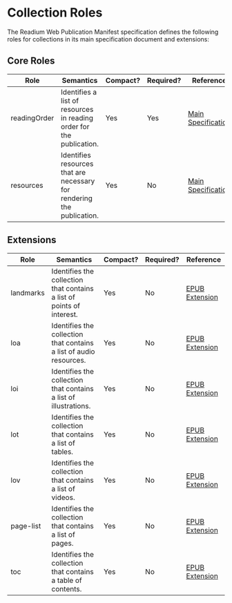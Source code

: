 # Collection Roles

The Readium Web Publication Manifest specification defines the following roles for collections in its main specification document and extensions:

## Core Roles

| Role  | Semantics | Compact? | Required? | Reference |
| ----- | --------- | -------- | --------- | --------- |
| readingOrder  | Identifies a list of resources in reading order for the publication.  | Yes  | Yes  | [Main Specification](README.md) |
| resources  | Identifies resources that are necessary for rendering the publication.  | Yes  | No  | [Main Specification](README.md) |

## Extensions

| Role  | Semantics | Compact? | Required? | Reference |
| ----- | --------- | -------- | --------- | --------- |
| landmarks  | Identifies the collection that contains a list of points of interest.  | Yes  | No  | [EPUB Extension](extensions/epub.md#collection-roles) |
| loa  | Identifies the collection that contains a list of audio resources.  | Yes  | No  | [EPUB Extension](extensions/epub.md#collection-roles) |
| loi  | Identifies the collection that contains a list of illustrations.  | Yes  | No  | [EPUB Extension](extensions/epub.md#collection-roles) |
| lot  | Identifies the collection that contains a list of tables.  | Yes  | No  | [EPUB Extension](extensions/epub.md#collection-roles) |
| lov  | Identifies the collection that contains a list of videos.  | Yes  | No  | [EPUB Extension](extensions/epub.md#collection-roles) |
| page-list  | Identifies the collection that contains a list of pages.  | Yes  | No  | [EPUB Extension](extensions/epub.md#collection-roles) |
| toc  | Identifies the collection that contains a table of contents. | Yes  | No  | [EPUB Extension](extensions/epub.md#collection-roles) |
